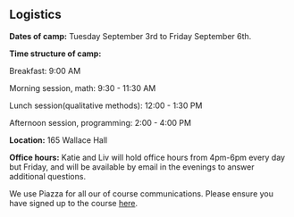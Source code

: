 ## Logistics

**Dates of camp:** Tuesday September 3rd to Friday September 6th.

**Time structure of camp:**

Breakfast: 9:00 AM

Morning session, math: 9:30 - 11:30 AM

Lunch session(qualitative methods): 12:00 - 1:30 PM

Afternoon session, programming: 2:00 - 4:00 PM

**Location:** 165 Wallace Hall

**Office hours:** Katie and Liv will hold office hours from 4pm-6pm every day but Friday, and will be available by email in the evenings to answer additional questions. 

We use Piazza for all our of course communications. Please ensure you have
signed up to the course
[here](http://piazza.com/princeton/summer2019/socsmc/home).
